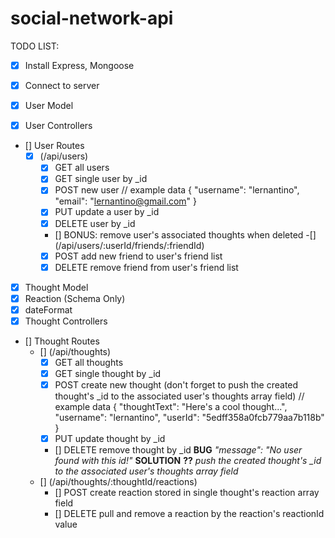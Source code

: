 # social-network-api


TODO LIST: 
- [x] Install Express, Mongoose

- [x] Connect to server

- [x] User Model
- [x] User Controllers
- [] User Routes 
    -[x] (/api/users)
        - [x] GET all users
        - [x] GET single user by _id
        - [x] POST new user
            // example data
                {
                "username": "lernantino",
                "email": "lernantino@gmail.com"
                }
        - [x] PUT update a user by _id
        - [x] DELETE user by _id
        - [] BONUS: remove user's associated thoughts when deleted
    -[] (/api/users/:userId/friends/:friendId)
        - [x] POST add new friend to user's friend list
        - [x] DELETE remove friend from user's friend list

- [x] Thought Model
- [x] Reaction (Schema Only)
- [x] dateFormat
- [x] Thought Controllers
- [] Thought Routes
    - [] (/api/thoughts)
        - [x] GET all thoughts
        - [x] GET single thought by _id
        - [x] POST create new thought (don't forget to push the created thought's _id to the associated user's thoughts array field)
            // example data
                {
                "thoughtText": "Here's a cool thought...",
                "username": "lernantino",
                "userId": "5edff358a0fcb779aa7b118b"
                }
        - [x] PUT update thought by _id
        - [] DELETE remove thought by _id
            **BUG** 
                *"message": "No user found with this id!"*
            **SOLUTION** 
                **??** *push the created thought's _id to the associated user's thoughts array field* 
    - [] (/api/thoughts/:thoughtId/reactions)
        - [] POST create reaction stored in single thought's reaction array field
        - [] DELETE pull and remove a reaction by the reaction's reactionId value